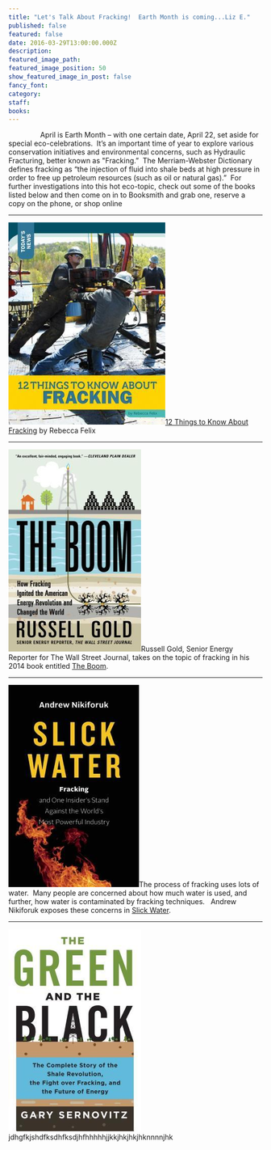 ```yaml
---
title: "Let's Talk About Fracking!  Earth Month is coming...Liz E."
published: false
featured: false
date: 2016-03-29T13:00:00.000Z
description:
featured_image_path:
featured_image_position: 50
show_featured_image_in_post: false
fancy_font:
category:
staff:
books:
---
```



&nbsp; &nbsp; &nbsp; &nbsp; &nbsp; &nbsp; &nbsp; &nbsp; April is Earth Month – with one certain date, April 22, set aside for special eco-celebrations.&nbsp; It’s an important time of year to explore various conservation initiatives and environmental concerns, such as Hydraulic Fracturing, better known as "Fracking.”&nbsp; The Merriam-Webster Dictionary defines fracking as “the injection of fluid into shale beds at high pressure in order to free up petroleum resources (such as oil or natural gas).”&nbsp; For further investigations into this hot eco-topic, check out some of the books listed below and then come on in to Booksmith and grab one, reserve a copy on the phone, or shop online

---

![](/uploads/versions/12-things-to-know-about-fracking---x----311-400x---.jpg)[12 Things to Know About Fracking](http://www.brooklinebooksmith-shop.com/book/9781632350893) by Rebecca Felix

---

![](/uploads/versions/the-boom---x----263-400x---.jpg)Russell Gold, Senior Energy Reporter for The Wall Street Journal, takes on the topic of fracking in his 2014 book entitled [The Boom](http://www.brooklinebooksmith-shop.com/book/9781451692297).&nbsp;

---

![](/uploads/versions/slick-water---x----259-400x---.jpg)The process of fracking uses lots of water.&nbsp; Many people are concerned about how much water is used, and further, how water is contaminated by fracking techniques.&nbsp; &nbsp;Andrew Nikiforuk exposes these concerns in [Slick Water](http://www.brooklinebooksmith-shop.com/book/9781771640763).

---

![](/uploads/versions/green-and-the-black---x----263-400x---.jpg)jdhgfkjshdfksdhfksdjhfhhhhhjjkkjhkjhkjhknnnnjhk

&nbsp;